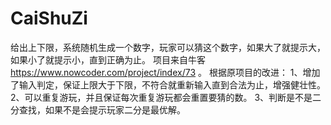 # CaiShuZi
给出上下限，系统随机生成一个数字，玩家可以猜这个数字，如果大了就提示大，如果小了就提示小，直到正确为止。
项目来自牛客 https://www.nowcoder.com/project/index/73 。
根据原项目的改进：
1、增加了输入判定，保证上限大于下限，不符合就重新输入直到合法为止，增强健壮性。
2、可以重复游玩，并且保证每次重复游玩都会重置要猜的数。
3、判断是不是二分查找，如果不是会提示玩家二分是最优解。
